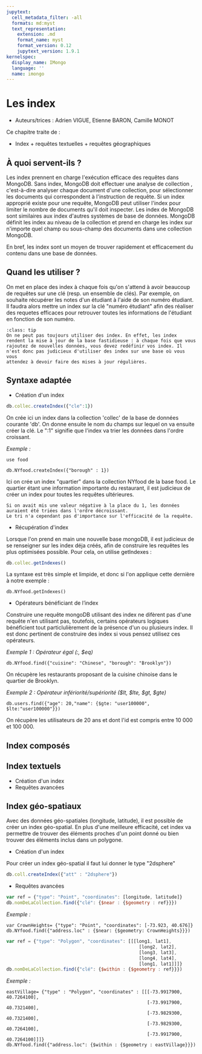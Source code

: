 ```yaml
---
jupytext:
  cell_metadata_filter: -all
  formats: md:myst
  text_representation:
    extension: .md
    format_name: myst
    format_version: 0.12
    jupytext_version: 1.9.1
kernelspec:
  display_name: IMongo
  language: ''
  name: imongo
---
```


# Les index

* Auteurs/trices : Adrien VIGUE, Etienne BARON, Camille MONOT

Ce chapitre traite de :
* Index + requêtes textuelles + requêtes géographiques


## À quoi servent-ils ?

Les index prennent en charge l'exécution efficace des requêtes dans MongoDB. Sans index, MongoDB doit effectuer une analyse de collection , c'est-à-dire analyser chaque document d'une collection, pour sélectionner les documents qui correspondent à l'instruction de requête. Si un index approprié existe pour une requête, MongoDB peut utiliser l'index pour limiter le nombre de documents qu'il doit inspecter. Les index de MongoDB sont similaires aux index d'autres systèmes de base de données. MongoDB définit les index au niveau de la collection et prend en charge les index sur n'importe quel champ ou sous-champ des documents dans une collection MongoDB.

En bref, les index sont un moyen de trouver rapidement et efficacement du contenu dans une base de données.

## Quand les utiliser ?

On met en place des index à chaque fois qu'on s'attend à avoir beaucoup de requêtes sur une clé (resp. un ensemble de clés). 
Par exemple, on souhaite récupérer les notes d'un étudiant à l'aide de son numéro étudiant. Il faudra alors mettre un index sur la clé "numéro étudiant" afin des réaliser des requetes efficaces pour retrouver toutes les informations de l'étudiant en fonction de son numéro.

```{admonition} ⚠️ Attention
:class: tip
On ne peut pas toujours utiliser des index. En effet, les index rendent la mise à jour de la base fastidieuse : à chaque fois que vous
rajoutez de nouvelles données, vous devez redéfinir vos index. Il n'est donc pas judicieux d'utiliser des index sur une base où vous vous
attendez à devoir faire des mises à jour régulières.
```

## Syntaxe adaptée

* Création d'un index

```javascript
db.collec.createIndex({"cle":1})
```
On crée ici un index dans la collection 'collec' de la base de données courante 'db'. On donne ensuite le nom du champs sur lequel on va ensuite créer la clé. Le ":1" signifie que l'index va trier les données dans l'ordre croissant.

_Exemple :_

```{code-cell}
use food
```

```{code-cell}
db.NYfood.createIndex({"borough" : 1})
```

Ici on crée un index "quartier" dans la collection NYfood de la base food. Le quartier étant une information importante du restaurant, il est judicieux de créer un index pour toutes les requêtes ultérieures. 

```{admonition} ✍ À noter
Si on avait mis une valeur négative à la place du 1, les données auraient été triées dans l'ordre décroissant. 
Le tri n'a cependant pas d'importance sur l'efficacité de la requête.
```
* Récupération d'index

Lorsque l'on prend en main une nouvelle base mongoDB, il est judicieux de se renseigner sur les index déja créés, afin de construire les requêtes les plus optimisées possible. Pour cela, on utilise getIndexes :

```javascript
db.collec.getIndexes()
```

La syntaxe est très simple et limpide, et donc si l'on applique cette dernière à notre exemple :

```{code-cell}
db.NYfood.getIndexes()
```

* Opérateurs bénéficiant de l’index

Construire une requête mongoDB utilisant des index ne difèrent pas d'une requête n'en utilisant pas, toutefois, certains opérateurs logiques bénéficient tout particlulièrement de la présence d'un ou plusieurs index. Il est donc pertinent de construire des index si vous pensez utilisez ces opérateurs.

_Exemple 1 : Opérateur égal (:, $eq)_

```{code-cell}
db.NYfood.find({"cuisine": "Chinese", "borough": "Brooklyn"})
```

On récupère les restaurants proposant de la cuisine chinoise dans le quartier de Brooklyn.

_Exemple 2 : Opérateur infériorité/supériorité ($lt, $lte, $gt, $gte)_

```{code-cell}
db.users.find({"age": 20,"name": {$gte: "user100000", $lte:"user100000"}})
```

On récupère les utilisateurs de 20 ans et dont l'id est compris entre 10 000 et 100 000.

## Index composés

## Index textuels
* Création d'un index
* Requêtes avancées
## Index géo-spatiaux

Avec des données géo-spatiales (longitude, latitude), il est possible de créer un index géo-spatial.
En plus d'une meilleure efficacité, cet index va permettre de trouver des éléments proches d'un point donné ou bien trouver des éléments inclus dans un polygone. 

* Création d'un index

Pour créer un index géo-spatial il faut lui donner le type "2dsphere"
```javascript
db.coll.createIndex({"att" : "2dsphere"})
```

* Requêtes avancées
```javascript
var ref = {"type": "Point", "coordinates": [longitude, latitude]}
db.nomDeLaCollection.find({"clé": {$near : {$geometry : ref}}})
```
_Exemple :_
```{code-cell}
var CrownHeights= {"type": "Point", "coordinates": [-73.923, 40.676]}
db.NYfood.find({"address.loc" : {$near: {$geometry: CrownHeights}}})
```
```javascript
var ref = {"type": "Polygon", "coordinates": [[[long1, lat1],
                                                 [long2, lat2],
                                                 [long3, lat3],
                                                 [long4, lat4],
                                                 [long1, lat1]]]}
db.nomDeLaCollection.find({"clé": {$within : {$geometry : ref}}})                                                 
```
_Exemple :_
```{code-cell}
eastVillage= {"type" : "Polygon", "coordinates" : [[[-73.9917900, 40.7264100],
                                                    [-73.9917900, 40.7321400],
                                                    [-73.9829300, 40.7321400],
                                                    [-73.9829300, 40.7264100],
                                                    [-73.9917900, 40.7264100]]]}
db.NYfood.find({"address.loc": {$within : {$geometry : eastVillage}}})
```



